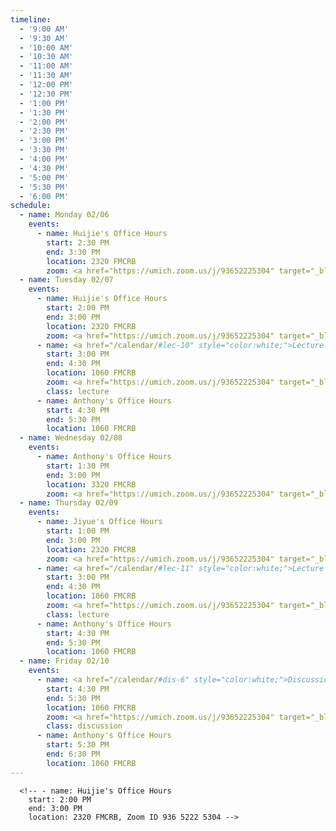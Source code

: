 ```yaml
---
timeline:
  - '9:00 AM'
  - '9:30 AM'
  - '10:00 AM'
  - '10:30 AM'
  - '11:00 AM'
  - '11:30 AM'
  - '12:00 PM'
  - '12:30 PM'
  - '1:00 PM'
  - '1:30 PM'
  - '2:00 PM'
  - '2:30 PM'
  - '3:00 PM'
  - '3:30 PM'
  - '4:00 PM'
  - '4:30 PM'
  - '5:00 PM'
  - '5:30 PM'
  - '6:00 PM'
schedule:
  - name: Monday 02/06
    events:
      - name: Huijie's Office Hours
        start: 2:30 PM
        end: 3:30 PM
        location: 2320 FMCRB
        zoom: <a href="https://umich.zoom.us/j/93652225304" target="_blank" style="color:white;">Zoom Link</a>
  - name: Tuesday 02/07
    events:
      - name: Huijie's Office Hours
        start: 2:00 PM
        end: 3:00 PM
        location: 2320 FMCRB
        zoom: <a href="https://umich.zoom.us/j/93652225304" target="_blank" style="color:white;">Zoom Link</a>
      - name: <a href="/calendar/#lec-10" style="color:white;">Lecture 10</a>
        start: 3:00 PM
        end: 4:30 PM
        location: 1060 FMCRB
        zoom: <a href="https://umich.zoom.us/j/93652225304" target="_blank" style="color:white;">Zoom Link</a>
        class: lecture
      - name: Anthony's Office Hours
        start: 4:30 PM
        end: 5:30 PM
        location: 1060 FMCRB
  - name: Wednesday 02/08
    events:
      - name: Anthony's Office Hours
        start: 1:30 PM
        end: 3:00 PM
        location: 3320 FMCRB
        zoom: <a href="https://umich.zoom.us/j/93652225304" target="_blank" style="color:white;">Zoom Link</a>
  - name: Thursday 02/09
    events:
      - name: Jiyue's Office Hours
        start: 1:00 PM
        end: 3:00 PM
        location: 2320 FMCRB
        zoom: <a href="https://umich.zoom.us/j/93652225304" target="_blank" style="color:white;">Zoom Link</a>
      - name: <a href="/calendar/#lec-11" style="color:white;">Lecture 11</a>
        start: 3:00 PM
        end: 4:30 PM
        location: 1060 FMCRB
        zoom: <a href="https://umich.zoom.us/j/93652225304" target="_blank" style="color:white;">Zoom Link</a>
        class: lecture
      - name: Anthony's Office Hours
        start: 4:30 PM
        end: 5:30 PM
        location: 1060 FMCRB
  - name: Friday 02/10
    events:
      - name: <a href="/calendar/#dis-6" style="color:white;">Discussion 6</a>
        start: 4:30 PM
        end: 5:30 PM
        location: 1060 FMCRB
        zoom: <a href="https://umich.zoom.us/j/93652225304" target="_blank" style="color:white;">Zoom Link</a>
        class: discussion
      - name: Anthony's Office Hours
        start: 5:30 PM
        end: 6:30 PM
        location: 1060 FMCRB
---
```


      <!-- - name: Huijie's Office Hours
        start: 2:00 PM
        end: 3:00 PM
        location: 2320 FMCRB, Zoom ID 936 5222 5304 -->